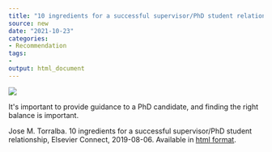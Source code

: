 ```yaml
---
title: "10 ingredients for a successful supervisor/PhD student relationship"
source: new
date: "2021-10-23"
categories:
- Recommendation
tags:
- 
output: html_document
---
```


![](http://www.pmean.com/new-images/21/supervisor-phd-relationship-01.png) 

<div class="notes">

It's important to provide guidance to a PhD candidate, and finding the right balance is important.

Jose M. Torralba. 10 ingredients for a successful supervisor/PhD student relationship, Elsevier Connect, 2019-08-06. Available in [html format][tor1].

[tor1]: https://www.elsevier.com/connect/10-ingredients-for-a-successful-supervisor-phd-student-relationship
